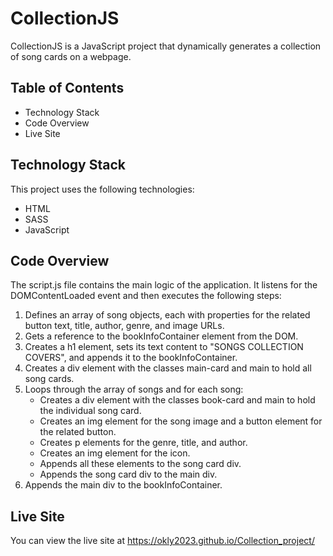 # CollectionJS

CollectionJS is a JavaScript project that dynamically generates a collection of song cards on a webpage.

## Table of Contents

- Technology Stack
- Code Overview
- Live Site

## Technology Stack

This project uses the following technologies:

- HTML
- SASS
- JavaScript

## Code Overview

The script.js file contains the main logic of the application. It listens for the DOMContentLoaded event and then executes the following steps:

1. Defines an array of song objects, each with properties for the    related button text, title, author, genre, and image URLs.
2. Gets a reference to the bookInfoContainer element from the DOM.
3. Creates a h1 element, sets its text content to "SONGS COLLECTION COVERS", and appends it to the bookInfoContainer.
4. Creates a div element with the classes main-card and main to hold all song cards.
5. Loops through the array of songs and for each song:
   - Creates a div element with the classes book-card and main to hold the individual song card.
   - Creates an img element for the song image and a button element for the related button.
   - Creates p elements for the genre, title, and author.
   - Creates an img element for the icon.
   - Appends all these elements to the song card div.
   - Appends the song card div to the main div.
6. Appends the main div to the bookInfoContainer.


## Live Site

You can view the live site at https://okly2023.github.io/Collection_project/

